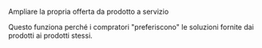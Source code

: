 Ampliare la propria offerta da prodotto a servizio

Questo funziona perché i compratori "preferiscono" le soluzioni fornite dai prodotti ai prodotti stessi.

